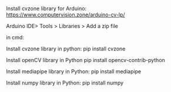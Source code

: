Install cvzone library for Arduino:
https://www.computervision.zone/arduino-cv-lp/

Arduino IDE> Tools > Libraries > Add a zip file 


in cmd:

Install cvzone library in python:
pip install cvzone

Install openCV library in Python
pip install opencv-contrib-python

Install mediapipe library in Python:
pip install mediapipe

Install numpy library in Python:
pip install numpy
